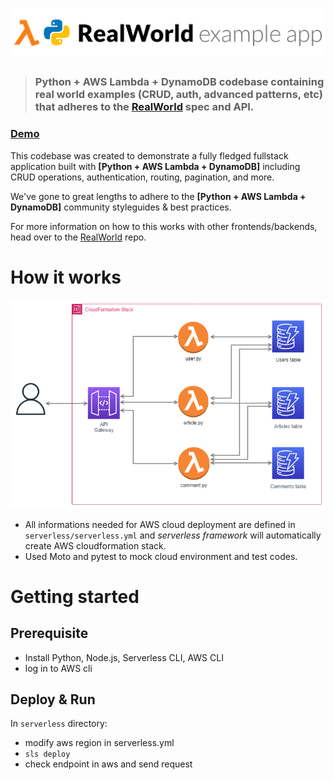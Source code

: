# ![RealWorld Example App](logo.png)

> ### Python + AWS Lambda + DynamoDB codebase containing real world examples (CRUD, auth, advanced patterns, etc) that adheres to the [RealWorld](https://github.com/gothinkster/realworld) spec and API.


### [Demo](https://ldw3097.github.io/angularjs-realworld-example-app/build/#!/)


This codebase was created to demonstrate a fully fledged fullstack application built with **[Python + AWS Lambda + DynamoDB]** including CRUD operations, authentication, routing, pagination, and more.

We've gone to great lengths to adhere to the **[Python + AWS Lambda + DynamoDB]** community styleguides & best practices.

For more information on how to this works with other frontends/backends, head over to the [RealWorld](https://github.com/gothinkster/realworld) repo.

# How it works
![cloud_architecture](cloud_architecture.png)
- All informations needed for AWS cloud deployment are defined in `serverless/serverless.yml` and _serverless framework_ will automatically create AWS cloudformation stack.
- Used Moto and pytest to mock cloud environment and test codes.

# Getting started
## Prerequisite
- Install Python, Node.js, Serverless CLI, AWS CLI
- log in to AWS cli

## Deploy & Run
In `serverless` directory:
- modify aws region in serverless.yml
- `sls deploy`
- check endpoint in aws and send request




